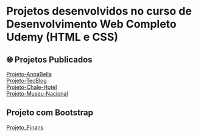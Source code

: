 # Projetos desenvolvidos no curso de Desenvolvimento Web Completo Udemy (HTML e CSS) 

## 🌐 Projetos Publicados

[ Projeto-AnnaBella](https://vitordof.github.io/Projetos-HTML-e-CSS/Projeto-AnnaBella/)
<br>
[ Projeto-TecBlog](https://vitordof.github.io/Projetos-HTML-e-CSS/Projeto-TecBlog/)
<br>
[ Projeto-Chale-Hotel](https://vitordof.github.io/Projetos-HTML-e-CSS/Projeto-Chale-Hotel/)
<br>
[ Projeto-Museu-Nacional](https://vitordof.github.io/Projetos-HTML-e-CSS/Projeto-MuseuNacional/)

## Projeto com Bootstrap

[ Projeto_Finans](https://vitordof.github.io/Projetos-HTML-e-CSS/Projeto_Finans/)
